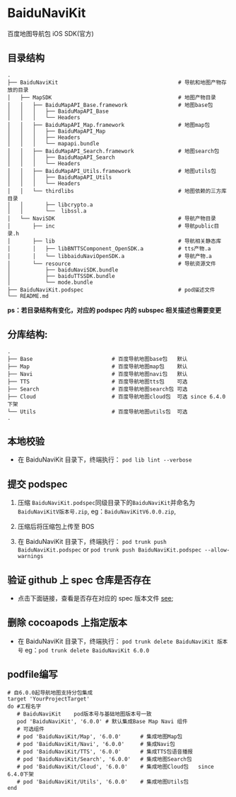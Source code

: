 # BaiduNaviKit

百度地图导航包 iOS SDK(官方)

## 目录结构

```
.
├── BaiduNaviKit                                      # 导航和地图产物存放的目录
│   ├── MapSDK                                        # 地图产物目录
│   │   ├── BaiduMapAPI_Base.framework                # 地图base包
│   │   │   ├── BaiduMapAPI_Base
│   │   │   └── Headers
│   │   ├── BaiduMapAPI_Map.framework                 # 地图map包
│   │   │   ├── BaiduMapAPI_Map
│   │   │   ├── Headers
│   │   │   └── mapapi.bundle
│   │   ├── BaiduMapAPI_Search.framework              # 地图search包
│   │   │   ├── BaiduMapAPI_Search
│   │   │   └── Headers
│   │   ├── BaiduMapAPI_Utils.framework               # 地图utils包
│   │   │   ├── BaiduMapAPI_Utils
│   │   │   └── Headers
│   │   └── thirdlibs                                 # 地图依赖的三方库目录
│   │       ├── libcrypto.a
│   │       └──  libssl.a
│   └── NaviSDK                                       # 导航产物目录
│       ├── inc                                       # 导航public目录.h
│       ├── lib                                       # 导航相关静态库
│       │   ├── libBNTTSComponent_OpenSDK.a           # tts产物.a
│       │   └── libbaiduNaviOpenSDK.a                 # 导航产物.a
│       └── resource                                  # 导航资源文件
│           ├── baiduNaviSDK.bundle
│           ├── baiduTTSSDK.bundle
│           └── mode.bundle
├── BaiduNaviKit.podspec                              # pod描述文件
└── README.md 

```

**ps：若目录结构有变化，对应的 podspec 内的 subspec 相关描述也需要变更**

## 分库结构:

```
.
├── Base                         # 百度导航地图base包   默认
├── Map                          # 百度导航地图map包    默认
├── Navi                         # 百度导航地图navi包   默认
├── TTS                          # 百度导航地图tts包    可选
├── Search                       # 百度导航地图search包 可选
├── Cloud                        # 百度导航地图cloud包  可选 since 6.4.0下架
└── Utils                        # 百度导航地图utils包  可选
.

```

## 本地校验

- 在 BaiduNaviKit 目录下，终端执行：
  `pod lib lint --verbose`

## 提交 podspec

1. 压缩 `BaiduNaviKit.podspec`同级目录下的`BaiduNaviKit`并命名为`BaiduNaviKitV版本号.zip`, eg：`BaiduNaviKitV6.0.0.zip`,

2. 压缩后将压缩包上传至 BOS

3. 在 BaiduNaviKit 目录下，终端执行：
   `pod trunk push BaiduNaviKit.podspec`
   or
   `pod trunk push BaiduNaviKit.podspec --allow-warnings`

## 验证 github 上 spec 仓库是否存在

- 点击下面链接，查看是否存在对应的 spec 版本文件
  [see](https://github.com/CocoaPods/Specs/tree/master/Specs/b/9/1/BaiduNaviKit/);

## 删除 cocoapods 上指定版本

- 在 BaiduNaviKit 目录下，终端执行：
  `pod trunk delete BaiduNaviKit 版本号`
  eg：`pod trunk delete BaiduNaviKit 6.0.0`

## podfile编写

```
# 自6.0.0起导航地图支持分包集成
target 'YourProjectTarget' 
do #工程名字
   # BaiduNaviKit    pod版本号与基础地图版本号一致
   pod 'BaiduNaviKit', '6.0.0' # 默认集成Base Map Navi 组件
   # 可选组件
   # pod 'BaiduNaviKit/Map', '6.0.0'      # 集成地图Map包
   # pod 'BaiduNaviKit/Navi', '6.0.0'     # 集成Navi包
   # pod 'BaiduNaviKit/TTS', '6.0.0'      # 集成TTS包语音播报
   # pod 'BaiduNaviKit/Search', '6.0.0'   # 集成地图Search包
   # pod 'BaiduNaviKit/Cloud', '6.0.0'    # 集成地图Cloud包   since 6.4.0下架
   # pod 'BaiduNaviKit/Utils', '6.0.0'    # 集成地图Utils包
end     

```
